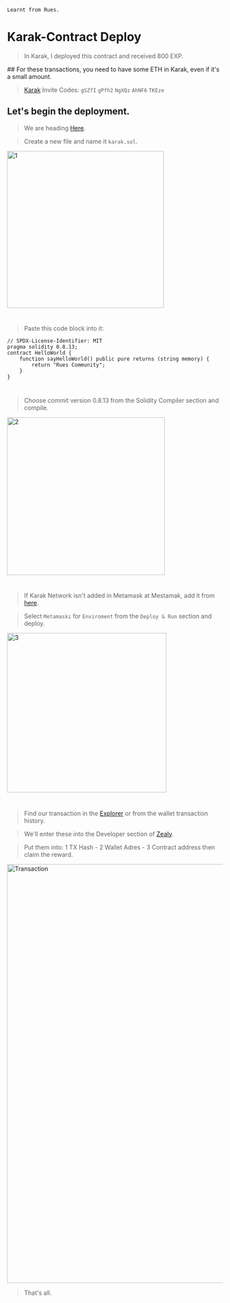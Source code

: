     Learnt from Rues.
# Karak-Contract Deploy

> In Karak, I deployed this contract and received 800 EXP.

## For these transactions, you need to have some ETH in Karak, even if it's a small amount.

> [Karak](https://karak.network/karak-xp) Invite Codes: `gSZfI` `gPfh2` `NgXQz` `AhNF6` `TKEze`

## Let's begin the deployment.

> We are heading [Here](https://remix.ethereum.org/).

> Create a new file and name it `karak.sol`.

<img width="366" alt="1" src="https://github.com/akcaHalit/Karak-ContractDeploy/assets/103420587/1e410c34-7c57-4cb8-b0a2-aac75eeca034">


#

> Paste this code block into it:

```
// SPDX-License-Identifier: MIT
pragma solidity 0.8.13;
contract HelloWorld {
    function sayHelloWorld() public pure returns (string memory) {
        return "Rues Community";
    }
}
```

#

> Choose commit version 0.8.13 from the Solidity Compiler section and compile.

<img width="368" alt="2" src="https://github.com/akcaHalit/Karak-ContractDeploy/assets/103420587/06eecec0-2480-455d-bd23-0ff216d51146">


#

> If Karak Network isn't added in Metamask at Mestamak, add it from [here](https://chainlist.org/?search=2410&testnets=true).

> Select `Metamaskı` for `Enviroment` from the `Deploy & Run` section and deploy.

<img width="372" alt="3" src="https://github.com/akcaHalit/Karak-ContractDeploy/assets/103420587/304f3ea7-1d37-47fe-b683-c91d48d7fb86">


#

> Find our transaction in the [Explorer](https://explorer.karak.network/) or from the wallet transaction history. 

> We'll enter these into the Developer section of [Zealy](https://zealy.io/cw/karaknetwork/questboard).

> Put them into: 1 TX Hash - 2 Wallet Adres - 3 Contract address then claim the reward.

<img width="977" alt="Transaction" src="https://github.com/akcaHalit/Karak-ContractDeploy/assets/103420587/6e1252df-5764-4539-8556-6de8cabe4066">

> That's all.

